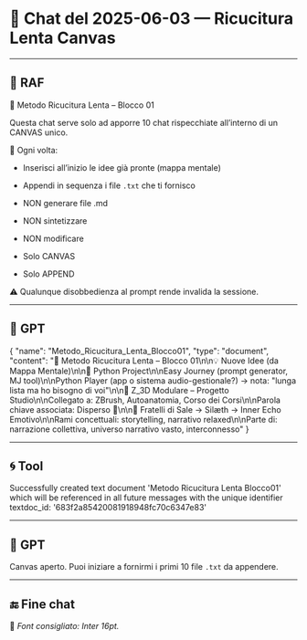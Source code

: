 # 📅 Chat del 2025-06-03 — Ricucitura Lenta Canvas

---

## 👤 **RAF**

🧵 Metodo Ricucitura Lenta – Blocco 01

Questa chat serve solo ad apporre 10 chat rispecchiate all’interno di un CANVAS unico.

📌 Ogni volta:
- Inserisci all’inizio le idee già pronte (mappa mentale)
- Appendi in sequenza i file `.txt` che ti fornisco
- NON generare file .md
- NON sintetizzare
- NON modificare
- Solo CANVAS
- Solo APPEND

⚠️ Qualunque disobbedienza al prompt rende invalida la sessione.

---

## 🤖 **GPT**

{
  "name": "Metodo_Ricucitura_Lenta_Blocco01",
  "type": "document",
  "content": "🧵 Metodo Ricucitura Lenta – Blocco 01\n\n💡 Nuove Idee (da Mappa Mentale)\n\n🐍 Python Project\n\nEasy Journey (prompt generator, MJ tool)\n\nPython Player (app o sistema audio-gestionale?) → nota: \"lunga lista ma ho bisogno di voi\"\n\n🧱 Z_3D Modulare – Progetto Studio\n\nCollegato a: ZBrush, Autoanatomia, Corso dei Corsi\n\nParola chiave associata: Disperso 🧩\n\n🌊 Fratelli di Sale → Silæth → Inner Echo Emotivo\n\nRami concettuali: storytelling, narrativo relaxed\n\nParte di: narrazione collettiva, universo narrativo vasto, interconnesso"
}

---

## 🌀 **Tool**

Successfully created text document 'Metodo Ricucitura Lenta Blocco01' which will be referenced in all future messages with the unique identifier textdoc_id: '683f2a85420081918948fc70c6347e83'

---

## 🤖 **GPT**

Canvas aperto. Puoi iniziare a fornirmi i primi 10 file `.txt` da appendere.

---

## 🔚 Fine chat

📌 *Font consigliato: Inter 16pt.*
